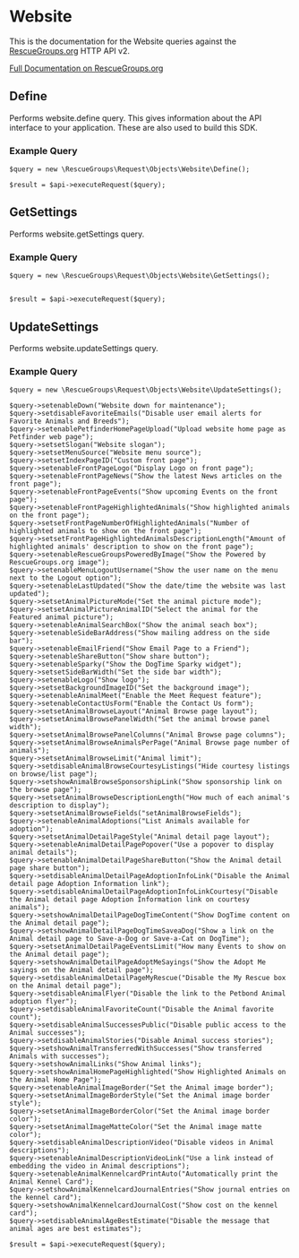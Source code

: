 # Website

This is the documentation for the Website queries against the [RescueGroups.org](https://www.rescuegroups.org/) HTTP API v2.

[Full Documentation on RescueGroups.org](https://userguide.rescuegroups.org/display/APIDG/Object+definitions#Objectdefinitions-website)

## Define
Performs website.define query. This gives information about the API interface to your application. These are also used to build this SDK.

### Example Query

    $query = new \RescueGroups\Request\Objects\Website\Define();

    $result = $api->executeRequest($query);
## GetSettings
Performs website.getSettings query.

### Example Query

    $query = new \RescueGroups\Request\Objects\Website\GetSettings();


    $result = $api->executeRequest($query);

## UpdateSettings
Performs website.updateSettings query.

### Example Query

    $query = new \RescueGroups\Request\Objects\Website\UpdateSettings();

    $query->setenableDown("Website down for maintenance");
    $query->setdisableFavoriteEmails("Disable user email alerts for Favorite Animals and Breeds");
    $query->setenablePetfinderHomePageUpload("Upload website home page as Petfinder web page");
    $query->setsetSlogan("Website slogan");
    $query->setsetMenuSource("Website menu source");
    $query->setsetIndexPageID("Custom front page");
    $query->setenableFrontPageLogo("Display Logo on front page");
    $query->setenableFrontPageNews("Show the latest News articles on the front page");
    $query->setenableFrontPageEvents("Show upcoming Events on the front page");
    $query->setenableFrontPageHighlightedAnimals("Show highlighted animals on the front page");
    $query->setsetFrontPageNumberOfHighlightedAnimals("Number of highlighted animals to show on the front page");
    $query->setsetFrontPageHighlightedAnimalsDescriptionLength("Amount of highlighted animals' description to show on the front page");
    $query->setenableRescueGroupsPoweredByImage("Show the Powered by RescueGroups.org image");
    $query->setenableMenuLogoutUsername("Show the user name on the menu next to the Logout option");
    $query->setenableLastUpdated("Show the date/time the website was last updated");
    $query->setsetAnimalPictureMode("Set the animal picture mode");
    $query->setsetAnimalPictureAnimalID("Select the animal for the Featured animal picture");
    $query->setenableAnimalSearchBox("Show the animal seach box");
    $query->setenableSideBarAddress("Show mailing address on the side bar");
    $query->setenableEmailFriend("Show Email Page to a Friend");
    $query->setenableShareButton("Show share button");
    $query->setenableSparky("Show the DogTime Sparky widget");
    $query->setsetSideBarWidth("Set the side bar width");
    $query->setenableLogo("Show logo");
    $query->setsetBackgroundImageID("Set the background image");
    $query->setenableAnimalMeet("Enable the Meet Request feature");
    $query->setenableContactUsForm("Enable the Contact Us form");
    $query->setsetAnimalBrowseLayout("Animal Browse page layout");
    $query->setsetAnimalBrowsePanelWidth("Set the animal browse panel width");
    $query->setsetAnimalBrowsePanelColumns("Animal Browse page columns");
    $query->setsetAnimalBrowseAnimalsPerPage("Animal Browse page number of animals");
    $query->setsetAnimalBrowseLimit("Animal limit");
    $query->setdisableAnimalBrowseCourtesyListings("Hide courtesy listings on browse/list page");
    $query->setshowAnimalBrowseSponsorshipLink("Show sponsorship link on the browse page");
    $query->setsetAnimalBrowseDescriptionLength("How much of each animal's description to display");
    $query->setsetAnimalBrowseFields("setAnimalBrowseFields");
    $query->setenableAnimalAdoptions("List Animals available for adoption");
    $query->setsetAnimalDetailPageStyle("Animal detail page layout");
    $query->setenableAnimalDetailPagePopover("Use a popover to display animal details");
    $query->setenableAnimalDetailPageShareButton("Show the Animal detail page share button");
    $query->setdisableAnimalDetailPageAdoptionInfoLink("Disable the Animal detail page Adoption Information link");
    $query->setdisableAnimalDetailPageAdoptionInfoLinkCourtesy("Disable the Animal detail page Adoption Information link on courtesy animals");
    $query->setshowAnimalDetailPageDogTimeContent("Show DogTime content on the Animal detail page");
    $query->setshowAnimalDetailPageDogTimeSaveaDog("Show a link on the Animal detail page to Save-a-Dog or Save-a-Cat on DogTime");
    $query->setsetAnimalDetailPageEventsLimit("How many Events to show on the Animal detail page");
    $query->setshowAnimalDetailPageAdoptMeSayings("Show the Adopt Me sayings on the Animal detail page");
    $query->setdisableAnimalDetailPageMyRescue("Disable the My Rescue box on the Animal detail page");
    $query->setdisableAnimalFlyer("Disable the link to the Petbond Animal adoption flyer");
    $query->setdisableAnimalFavoriteCount("Disable the Animal favorite count");
    $query->setdisableAnimalSuccessesPublic("Disable public access to the Animal successes");
    $query->setdisableAnimalStories("Disable Animal success stories");
    $query->setshowAnimalTransferredWithSuccesses("Show transferred Animals with successes");
    $query->setshowAnimalLinks("Show Animal links");
    $query->setshowAnimalHomePageHighlighted("Show Highlighted Animals on the Animal Home Page");
    $query->setenableAnimalImageBorder("Set the Animal image border");
    $query->setsetAnimalImageBorderStyle("Set the Animal image border style");
    $query->setsetAnimalImageBorderColor("Set the Animal image border color");
    $query->setsetAnimalImageMatteColor("Set the Animal image matte color");
    $query->setdisableAnimalDescriptionVideo("Disable videos in Animal descriptions");
    $query->setenableAnimalDescriptionVideoLink("Use a link instead of embedding the video in Animal descriptions");
    $query->setenableAnimalKennelcardPrintAuto("Automatically print the Animal Kennel Card");
    $query->setshowAnimalKennelcardJournalEntries("Show journal entries on the kennel card");
    $query->setshowAnimalKennelcardJournalCost("Show cost on the kennel card");
    $query->setdisableAnimalAgeBestEstimate("Disable the message that animal ages are best estimates");

    $result = $api->executeRequest($query);

